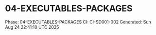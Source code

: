 # 04-EXECUTABLES-PACKAGES
Phase: 04-EXECUTABLES-PACKAGES
CI: CI-SD001-002
Generated: Sun Aug 24 22:41:10 UTC 2025
